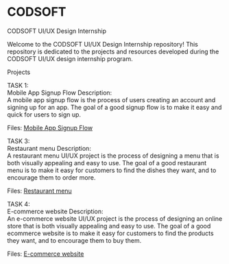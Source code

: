 # CODSOFT
CODSOFT UI/UX Design Internship

Welcome to the CODSOFT UI/UX Design Internship repository! This repository is dedicated to the projects and resources developed during the CODSOFT UI/UX design internship program.

Projects

TASK 1:  
Mobile App Signup Flow
Description:  
A mobile app signup flow is the process of users creating an account and signing up for an
 app. The goal of a good signup flow is to make it easy and quick for users to sign up.

Files: [ Mobile App Signup Flow ](https://www.figma.com/design/zMkaasjRKVwgWdwEg0sgrp/sign-up-flow?t=pEbl8i4X7geHpUda-0)


TASK 3:  
 Restaurant menu
Description:  
A restaurant menu UI/UX project is the process of designing a menu that is both visually appealing and easy to use. The goal of a good restaurant menu is to make it easy for customers to find the dishes they want, and to encourage them to order more.

Files: [  Restaurant menu ](https://www.figma.com/design/byoYaBjYvuxXDolR14mL62/Untitled?t=pEbl8i4X7geHpUda-0)

TASK 4:  
E-commerce website
Description:  
An e-commerce website UI/UX project is the process of designing an online store that is both visually appealing and easy to use. The goal of a good ecommerce website is to make it easy for customers to find the products they want, and to encourage them to buy them.

Files: [  E-commerce website ](https://www.figma.com/design/8Yxxmws2CFmNYI0Y7h02Eh/Untitled?t=pEbl8i4X7geHpUda-0)
